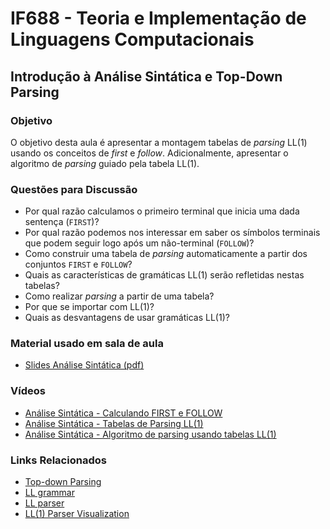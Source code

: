 # IF688 - Teoria e Implementação de Linguagens Computacionais

## Introdução à Análise Sintática e Top-Down Parsing

### Objetivo

O objetivo desta aula é apresentar a montagem tabelas de _parsing_ LL(1) usando os conceitos de _first_ e _follow_. Adicionalmente, apresentar o algoritmo de _parsing_ guiado pela tabela LL(1).

### Questões para Discussão

- Por qual razão calculamos o primeiro terminal que inicia uma dada sentença (`FIRST`)? 
- Por qual razão podemos nos interessar em saber os símbolos terminais que podem seguir logo após um não-terminal (`FOLLOW`)?
- Como construir uma tabela de _parsing_ automaticamente a partir dos conjuntos `FIRST` e `FOLLOW`?
- Quais as características de gramáticas LL(1) serão refletidas nestas tabelas?
- Como realizar _parsing_ a partir de uma tabela?
- Por que se importar com LL(1)?
- Quais as desvantagens de usar gramáticas LL(1)?


### Material usado em sala de aula

- [Slides Análise Sintática (pdf)](https://drive.google.com/file/d/1I4YpoSKLiyTqivGKp2M03Et56LVh8efK/view)

### Vídeos

- [Análise Sintática - Calculando FIRST e FOLLOW](https://www.youtube.com/watch?v=hIb0MNkv3sw&list=PLHoVp5NAbKJZanQ-2HnVc_REanYaSJ5bz&index=5)
- [Análise Sintática - Tabelas de Parsing LL(1)](https://www.youtube.com/watch?v=qohr0etEVEs&list=PLHoVp5NAbKJZanQ-2HnVc_REanYaSJ5bz&index=6)
- [Análise Sintática - Algoritmo de parsing usando tabelas LL(1)](https://www.youtube.com/watch?v=eTZu1nZKp_M&list=PLHoVp5NAbKJZanQ-2HnVc_REanYaSJ5bz&index=7)

### Links Relacionados

- [Top-down Parsing](https://en.wikipedia.org/wiki/Top-down_parsing)
- [LL grammar](https://en.wikipedia.org/wiki/LL_grammar)
- [LL parser](https://en.wikipedia.org/wiki/LL_parser)
- [LL(1) Parser Visualization](https://www.cs.princeton.edu/courses/archive/spring20/cos320/LL1/)